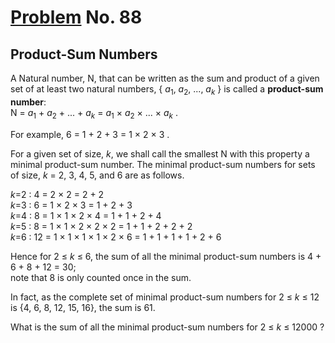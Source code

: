 # [Problem](https://projecteuler.net/problem=88) No. 88

## Product-Sum Numbers

A Natural number, N, that can be written as the sum and product of a given set of at least two natural numbers, { <var>a</var><sub>1</sub>, <var>a</var><sub>2</sub>, ..., <var>a</var><sub><var>k</var></sub> } is called a <b>product-sum number</b>:<br>
N = <var>a</var><sub>1</sub> + <var>a</var><sub>2</sub> + ... + <var>a</var><sub><var>k</var></sub> = <var>a</var><sub>1</sub> × <var>a</var><sub>2</sub> × ... × <var>a</var><sub><var>k</var></sub> .

For example, 6 = 1 + 2 + 3 = 1 × 2 × 3 .

For a given set of size, <var>k</var>, we shall call the smallest N with this property a minimal product-sum number. The minimal product-sum numbers for sets of size, <var>k</var> = 2, 3, 4, 5, and 6 are as follows.

<var>k</var>=2 : 4 = 2 × 2 = 2 + 2<br>
<var>k</var>=3 : 6 = 1 × 2 × 3 = 1 + 2 + 3<br>
<var>k</var>=4 : 8 = 1 × 1 × 2 × 4 = 1 + 1 + 2 + 4<br>
<var>k</var>=5 : 8 = 1 × 1 × 2 × 2 × 2 = 1 + 1 + 2 + 2 + 2<br>
<var>k</var>=6 : 12 = 1 × 1 × 1 × 1 × 2 × 6 = 1 + 1 + 1 + 1 + 2 + 6<br>

Hence for 2 ≤ <var>k</var> ≤ 6, the sum of all the minimal product-sum numbers is 4 + 6 + 8 + 12 = 30;<br>
note that 8 is only counted once in the sum.

In fact, as the complete set of minimal product-sum numbers for 2 ≤ <var>k</var> ≤ 12 is {4, 6, 8, 12, 15, 16}, the sum is 61.

What is the sum of all the minimal product-sum numbers for 2 ≤ <var>k</var> ≤ 12000 ?

